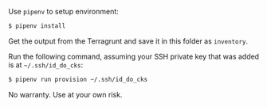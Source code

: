 Use `pipenv` to setup environment:

```bash
$ pipenv install
```

Get the output from the Terragrunt and save it in this folder as `inventory`.

Run the following command, assuming your SSH private key that was added is at `~/.ssh/id_do_cks`:

```bash
$ pipenv run provision ~/.ssh/id_do_cks
```

No warranty.  Use at your own risk.
